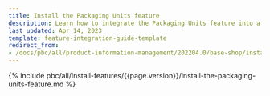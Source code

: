 ```yaml
---
title: Install the Packaging Units feature
description: Learn how to integrate the Packaging Units feature into a Spryker Cloud Commerce OS project.
last_updated: Apr 14, 2023
template: feature-integration-guide-template
redirect_from: 
- /docs/pbc/all/product-information-management/202204.0/base-shop/install-and-upgrade/install-features/install-the-packaging-units-feature.html
---
```


{% include pbc/all/install-features/{{page.version}}/install-the-packaging-units-feature.md %} <!-- To edit, see /_includes/pbc/all/install-features/202311.0/install-the-packaging-units-feature.md -->
